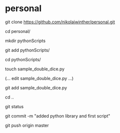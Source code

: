 # personal

git clone https://github.com/nikolajwinther/personal.git

cd personal/

mkdir pythonScripts

git add pythonScripts/

cd pythonScripts/

touch sample_double_dice.py

(... edit sample_double_dice.py ...)

git add sample_double_dice.py 

cd ..

git status 

git commit -m "added python library and first script"

git push origin master

